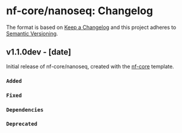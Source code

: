 # nf-core/nanoseq: Changelog

The format is based on [Keep a Changelog](https://keepachangelog.com/en/1.0.0/)
and this project adheres to [Semantic Versioning](https://semver.org/spec/v2.0.0.html).

## v1.1.0dev - [date]

Initial release of nf-core/nanoseq, created with the [nf-core](https://nf-co.re/) template.

### `Added`

### `Fixed`

### `Dependencies`

### `Deprecated`
